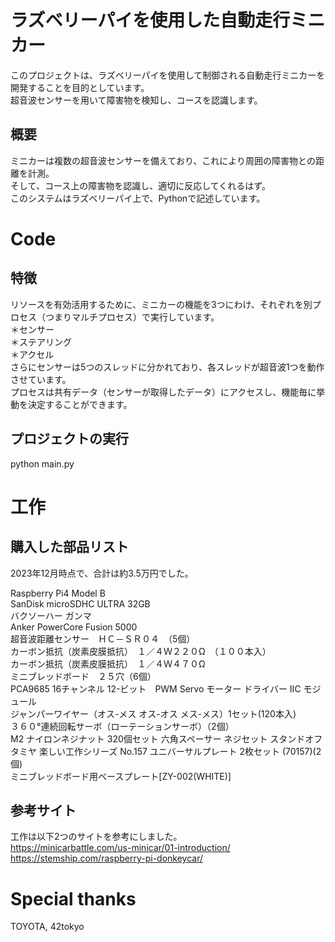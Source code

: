 # ラズベリーパイを使用した自動走行ミニカー

このプロジェクトは、ラズベリーパイを使用して制御される自動走行ミニカーを開発することを目的としています。  
超音波センサーを用いて障害物を検知し、コースを認識します。  

## 概要

ミニカーは複数の超音波センサーを備えており、これにより周囲の障害物との距離を計測。  
そして、コース上の障害物を認識し、適切に反応してくれるはず。  
このシステムはラズベリーパイ上で、Pythonで記述しています。  

# Code
## 特徴
リソースを有効活用するために、ミニカーの機能を3つにわけ、それぞれを別プロセス（つまりマルチプロセス）で実行しています。  
＊センサー  
＊ステアリング  
＊アクセル  
さらにセンサーは5つのスレッドに分かれており、各スレッドが超音波1つを動作させています。  
プロセスは共有データ（センサーが取得したデータ）にアクセスし、機能毎に挙動を決定することができます。  

## プロジェクトの実行
python main.py  

# 工作
## 購入した部品リスト
2023年12月時点で、合計は約3.5万円でした。  

Raspberry Pi4 Model B  
SanDisk microSDHC ULTRA 32GB  
バクソーハー ガンマ  
Anker PowerCore Fusion 5000  
超音波距離センサー　ＨＣ－ＳＲ０４　（5個）  
カーボン抵抗（炭素皮膜抵抗）　１／４Ｗ２２０Ω　（１００本入）  
カーボン抵抗（炭素皮膜抵抗）　１／４Ｗ４７０Ω  
ミニブレッドボード　２５穴（6個）  
PCA9685 16チャンネル 12-ビット　PWM Servo モーター ドライバー IIC モジュール  
ジャンパーワイヤー（オス-メス オス-オス メス-メス）1セット(120本入)  
３６０°連続回転サーボ（ローテーションサーボ）（2個）  
M2 ナイロンネジナット 320個セット 六角スペーサー ネジセット スタンドオフ  
タミヤ 楽しい工作シリーズ No.157 ユニバーサルプレート 2枚セット (70157)(2個)  
ミニブレッドボード用ベースプレート[ZY-002(WHITE)]  

## 参考サイト
工作は以下2つのサイトを参考にしました。  
https://minicarbattle.com/us-minicar/01-introduction/  
https://stemship.com/raspberry-pi-donkeycar/  

# Special thanks
TOYOTA, 42tokyo
